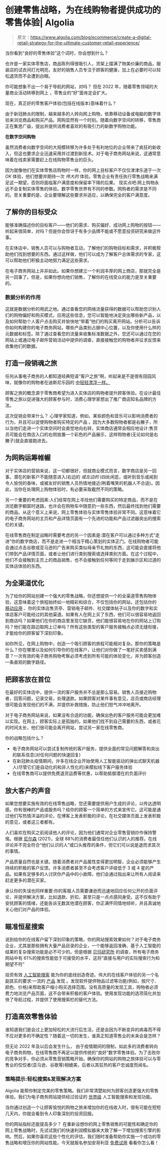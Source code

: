 # 创建零售战略，为在线购物者提供成功的零售体验| Algolia

> 原文：<https://www.algolia.com/blog/ecommerce/create-a-digital-retail-strategy-for-the-ultimate-customer-retail-experience/>

当你看到“良好的零售体验”这个词时，你会想到什么？

也许是一家实体零售店，商品陈列得很吸引人，货架上摆满了物美价廉的商品，服装店的试衣间灯光明亮，友好的销售人员专注于顾客的健康，加上在必要时可以轻松退货而不会遭到白眼。

你可能想象不出一个易于导航的网站，对吗？ 但在 2022 年，随着零售领域的大量商业活动转移到网上 ，零售业的“好”面肯定会扩大。

现在，真正好的零售客户体验(包括在线版本)意味着什么？

由于新冠肺炎的限制，越来越多的人转向网上购物，依靠移动设备或电脑的数字体验来浏览商品和购买产品。网购显然有一个时刻。随着向数字空间的转移，零售商正在集思广益，提出并提供消费者喜欢的有吸引力的新数字购物功能。

**在数字空间购物**

虽然消费者向数字空间的大规模转移为许多处于有利地位的企业带来了疯狂的新收入，但这也要求企业迅速采用并过渡到新技术。对于电子商务网站来说，这通常意味着在线卖家需要赶上在线购物零售业的巨头。

因为就像他们在实体零售店购物时一样，你的网上目标客户不仅仅津津乐道于一次 *OK* 体验，他们想要并期待一次 *伟大的* 体验。零售企业有责任执行零售战略来满足这一期望，否则将面临客户满意度和保留率下降的后果。    现实点吧:网上购物永远不会复制实体零售的体验。数字零售世界有不同的参数。网购者的需求是不同的。至关重要的是，企业要理解这些要求并适应，以确保完全的客户满意度。

## [](#know-your-target-audience)**了解你的目标受众**

能够准确描述你的目标客户——他们的需求、购买偏好、成功网上购物的按钮——听起来很简单，对吗？但是你会惊讶于有多少品牌不能或不愿意投资研究来做这件事。

在实体店中，销售人员可以与购物者互动，了解他们的购物目标和需求，并积极帮助他们找到想要的东西。通过这样做，他们可以成为了解客户总体需求的专家，这可以帮助他们积极主动地努力满足这些需求。

在电子商务网站上并非如此。如果你想建立一个利润丰厚的网上商店，那就完全是另一回事了。但是，如果你想向他们销售，了解你的在线受众的能力是至关重要的。

### [](#the-role-of-data-analytics)**数据分析的作用**

这就是数据分析的用武之地。通过查看您的网络流量获得的数据可以帮助您识别人们的购物偏好和购买模式，应用这些信息，您可以智能地决定突出哪些新产品，以及如何帮助个人客户点击购买并愉快地“带着”他们的购买离开网站。分析可以告诉你如何构建你的电子商务网站，哪些产品类别占据中心位置，以及你使用什么样的元数据和标签。除了通过查看您的流量来收集标准数据之外，您还可以通过在您的网站上或通过电子邮件营销活动中提供的调查，直接接触您的购物者并征求反馈来收集他们的数据。

## [](#create-a-captivating-journey%c2%a0)**打造一段销魂之旅**

任何从事电子商务的人都知道经典短语“客户之旅”啊，听起来是不是很有田园风味，就像你的购物者在迪斯尼乐园的 [中轻轻漂浮一样。](https://en.wikipedia.org/wiki/It%27s_a_Small_World)

顾客之旅的概念源于零售商希望为进入实体店的购物者提升顾客体验。在设计最佳零售之旅以促进强大的顾客参与时，消费心理学家想出了推广商店知名品牌的方法。

这次促销会带来什么？ 心理学家知道，例如，某些颜色和音乐可以影响消费者的行为，并且可以促使购物者购买特定的产品 。因为大多数购物者都是右撇子，所以当他们走进一个实体空间时会直觉地向右转，实体商店通常会相应地设计[](https://retailminded.com/the-invariant-right-how-people-move-around-stores/#.YkSbsOfMJPY):售货员可能会在商店入口的右侧放置一个彩色的产品展示，这样购物者(无论如何是右撇子)就会直接跑进去。

## [](#strategize-for-online-shopping)**为网购运筹帷幄**

对于实体店的营销来说，这一切都很好，但就商业模式而言，数字商店是另一回事。潜在的新客户不能随意进入(右边的 *或左边的* )四处闲逛，或听到音乐或闻到令人愉悦的香味，或被友好的销售人员热情地接近(咧着嘴笑的机器人不合适)。因此，当你在处理网上购物体验时，有必要采取截然不同的策略。

另一个重要的考虑因素:人们经常在网上寻找他们需要购买的特定商品，而不是在浏览数字橱窗时迷路，也许会在购物车中随意扔一些东西，然后最终找到他们需要的商品。从这个意义上来说，网上零售体验与实体零售体验非常不同。这意味着它的电子商务网站的主页和产品详情页面有一个先进的功能和产品过滤器突出的搜索栏的关键。

在线零售商在制定战略时需要考虑的另一个因素是:潜在客户可以通过多种方式“走进”你的数字商店，而不是走进一个相当于精心策划的实体正门。在线购物者可能会通过点击谷歌或亚马逊的广告来购买类似母亲节礼物的东西，这可能会直接将他们带到产品详情页面，或者让他们进行类别搜索或选择类别方面。在这个过程中，他们不会接触到主页上的商品销售，也不会接触到任何等同于走到展示区和过道的实体店体验的东西。

## [](#optimize-for-omnichannel)**为全渠道优化**

为了给你的网站创建一个强大的零售战略，你还想提供一个[](https://resources.algolia.com/ebooks/ebook-greatomnichannelexperience-dg)的全渠道零售购物体验，这意味着这个旅程始终如一地精彩和综合，不仅包括你的网站，还包括你的 [移动应用](https://www.algolia.com/industries-and-solutions/mobile-search/) 、你的实体店售货亭、营销电子邮件、社交媒体帖子以及你的数字和实体店客户可能经过的其他渠道。如果有人在网上买了东西，他们可以很容易地返回到商店吗？如果他们在你的商店里发现它缺货，他们能很容易地在你的网站上订购吗？他们能在路边取网上订单吗？所有这些类型的客户服务接触点必须无缝衔接，才能给你的顾客留下深刻印象。

如你所见，在网上购物中，创造一个吸引顾客的旅程可能相对复杂。那你的策略是什么？你在哪里以及如何引导你的在线客户，让他们对你做了一笔好买卖感到满意？一次有效的电子商务购物考察必须考虑到所有可能的体验变化，并为顾客创造一条直观的数字路径。

## [](#put-the-customer-first)**把顾客放在首位**

在最好的实体店中，提供一流的客户服务并不总是那么容易。销售人员接近购物者，回答问题，记录交易，处理退款。如果顾客对某件事有意见，店员或商店经理很可能会发现他们的不满，并提供补救措施，防止他们怒气冲冲地离开。

对于电子商务网站来说，如果没有合适的功能，确保出色的客户服务可能会更加难以实现。在网上，顾客实际上是孤独的。如果他们找不到自己需要的东西，或者花的时间太长，他们很可能会离开网站，尝试另一家在线零售商。

你的战略包括什么？

*   电子商务网站可以尝试复制传统的客户服务，提供全面的常见问题解答和突出的联系信息(对任何问题的快速回复)
*   在新冠肺炎疫情期间，许多在线企业开始使用人工智能驱动的弹出式聊天机器人(尽管它们是自动化的和非人性化的)来模拟线下客户服务体验
*   在线零售商可以提供免费退货运费等优惠，以帮助抵御潜在的负面评价

## [](#amplify-your-customers%e2%80%99-voices)**放大客户的声音**

如果您想要实施有效的在线零售战略，您还需要提供用户生成的评论，以传达透明感。你有很棒的产品或服务吗？给你的顾客一个简单的方式来宣传它。这可能是通过他们写热情洋溢的评论，在博客上发表积极的评论，在社交媒体页面上发表积极的意见，或者这三者都有。

人们喜欢在购买之前阅读他人的评论，因为他们通常对企业零售营销炒作保持警惕。根据 [尼尔森](https://www.nielsen.com/wp-content/uploads/sites/3/2021/11/2021-Nielsen-Trust-In-Advertising-Sell-Sheet.pdf) (2021)，全球 88%的消费者最信任他们认识的人的推荐。在线评论并不完全符合“他们认识的人”或口头推荐的条件，但它们可以说是退而求其次的事情。

产品质量自然也是关键。随着消费者对产品属性变得更加明智，企业必须能够产生持续的积极的客户反馈。许多消费者甚至不会考虑客户评级低于 3 或 4 星的产品。如果有足够多的人讨厌你产品中的小故障，他们会通过指出来让所有人阅读来赶走更多的潜在买家。

承认你的失误也同样重要:你的客服人员需要谦逊而迅速地回应任何公开的负面评论，并提供解决方案，比如退款、折扣，甚至只是一点点感同身受。这不仅有助于安抚顾客的情绪，还能告诉无数其他潜在顾客，你正满怀同情地倾听，并且真诚地关心他们对产品的体验。

## [](#aim-for-stellar-search%c2%a0)**瞄准恒星搜索**

说到给你的在线客户留下深刻印象的策略，你的网站搜索效果如何？对于电子商务企业，尤其是那些拥有大量产品目录的企业，一个能够返回准确、基于人工智能的结果的复杂搜索功能是必不可少的。但是根据 [贝玛研究所](https://baymard.com/blog/ecommerce-search-query-types) 的调查，所有电子商务网站中有 61%的搜索性能低于可接受的水平，这将“直接与用户的实际搜索行为和期望不符”

投资有效 [人工智能搜索](https://www.algolia.com/products/search-and-discovery/hosted-search-api/) 能为你的底线创造奇迹。伟大的在线客户体验的另一个名副其实的要求:一流的 [产品](https://www.algolia.com/products/search-and-discovery/hosted-search-api/) 发现 。发现软件提供物品过滤等功能(例如，按尺寸、颜色、价格)来帮助客户缩小购买选择范围。没有高质量的发现工具，购物者必须费力地浏览产品页面，这不会带来积极的客户体验。使用发现功能的选项简化并加快了导航过程，并提供了使用搜索栏的替代方法。

## [](#create-a-highly-effective-retail-experience%c2%a0)**打造高效零售体验**

谁知道我们是会过上更加轻松的大流行后生活，还是会因为不断变异的病毒而不得不应对更多的不确定性？随着这一切的发生，谁真正知道零售业的未来会是怎样？

但无论 2022 年及以后会发生什么， 由于疫情期间的限制，如此多的消费者转向电子商务购物，在线零售商不再足以提供传统的“良好”数字零售体验。为了击败你的竞争对手，你必须从零售营销策略开始，确保你的网站的购物之旅体验可以与零售业的佼佼者(亚马逊、谷歌等)相媲美，后者以其狂热的客户忠诚度而闻名。

### [](#strategy-tip-get-an-easy-search-discovery-solution)**策略提示:轻松搜索&发现解决方案**

Algolia 能帮你制定完美的零售策略。我们非常清楚如何为顾客创造更强大的零售体验。我们为电子商务网站提供经过验证的 [世界级](https://www.algolia.com/) 人工智能搜索和发现功能。

当你通过创造一个让顾客愉悦的购物之旅来增加你的在线收入时，很有可能在短短几天内，你就会看到令人印象深刻的投资回报。

你的网站指标还能提高多少？ 在重新设想你的网上零售销售的可能性和确定你的网上零售战略时，先试试我们的快速利润模拟器[](https://www.algolia.com/profit-simulator/)来大致了解一下增加搜索引擎的影响。然后，如果你喜欢这些个性化的评估，我们随时准备帮助你实施一个成功的零售战略和增压你的网站性能。今天就报名参加安哥利亚 [免费试用](https://www.algolia.com/users/sign_up) 看看你怎么看！